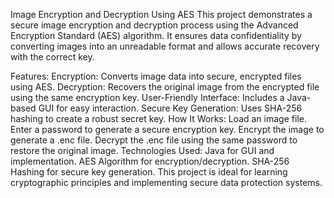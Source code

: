 Image Encryption and Decryption Using AES
This project demonstrates a secure image encryption and decryption process using the Advanced Encryption Standard (AES) algorithm. It ensures data confidentiality by converting images into an unreadable format and allows accurate recovery with the correct key.

Features:
Encryption: Converts image data into secure, encrypted files using AES.
Decryption: Recovers the original image from the encrypted file using the same encryption key.
User-Friendly Interface: Includes a Java-based GUI for easy interaction.
Secure Key Generation: Uses SHA-256 hashing to create a robust secret key.
How It Works:
Load an image file.
Enter a password to generate a secure encryption key.
Encrypt the image to generate a .enc file.
Decrypt the .enc file using the same password to restore the original image.
Technologies Used:
Java for GUI and implementation.
AES Algorithm for encryption/decryption.
SHA-256 Hashing for secure key generation.
This project is ideal for learning cryptographic principles and implementing secure data protection systems.
